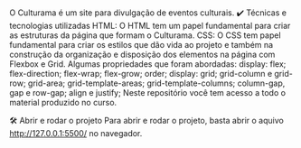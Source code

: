 O Culturama é um site para divulgação de eventos culturais.
✔️ Técnicas e tecnologias utilizadas
HTML: O HTML tem um papel fundamental para criar as estruturas da página que formam o Culturama.
CSS: O CSS tem papel fundamental para criar os estilos que dão vida ao projeto e também na construção da organização e disposição dos elementos na página com Flexbox e Grid. Algumas propriedades que foram abordadas:
display: flex;
flex-direction;
flex-wrap;
flex-grow;
order;
display: grid;
grid-column e grid-row;
grid-area;
grid-template-areas;
grid-template-columns;
column-gap, gap e row-gap;
align e justify;
Neste repositório você tem acesso a todo o material produzido no curso.

🛠️ Abrir e rodar o projeto
Para abrir e rodar o projeto, basta abrir o aquivo http://127.0.0.1:5500/ no navegador.

